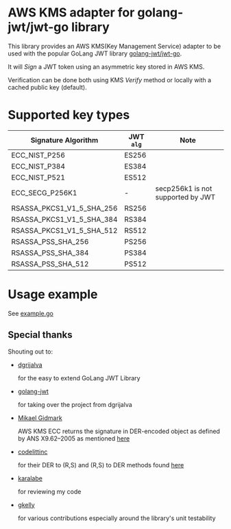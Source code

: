 # AWS KMS adapter for golang-jwt/jwt-go library
This library provides an AWS KMS(Key Management Service) adapter to be used with the popular GoLang JWT library
[golang-jwt/jwt-go](https://github.com/golang-jwt/jwt).

It will *Sign* a JWT token using an asymmetric key stored in AWS KMS.

Verification can be done both using KMS *Verify* method or locally with a cached public key (default).

# Supported key types
| Signature Algorithm       | JWT `alg` | Note                              |
|---------------------------|-----------|-----------------------------------|
| ECC_NIST_P256             | ES256     |                                   |
| ECC_NIST_P384             | ES384     |                                   |
| ECC_NIST_P521             | ES512     |                                   |
| ECC_SECG_P256K1           | -         | secp256k1 is not supported by JWT |
| RSASSA_PKCS1_V1_5_SHA_256 | RS256     |                                   |
| RSASSA_PKCS1_V1_5_SHA_384 | RS384     |                                   |
| RSASSA_PKCS1_V1_5_SHA_512 | RS512     |                                   |
| RSASSA_PSS_SHA_256        | PS256     |                                   |
| RSASSA_PSS_SHA_384        | PS384     |                                   |
| RSASSA_PSS_SHA_512        | PS512     |                                   |

# Usage example
See [example.go](./example/example.go)

## Special thanks
Shouting out to:

* [dgrijalva](https://github.com/dgrijalva)

  for the easy to extend GoLang JWT Library

* [golang-jwt](https://github.com/golang-jwt)

  for taking over the project from dgrijalva

* [Mikael Gidmark](https://stackoverflow.com/users/300598/mikael-gidmark)

  AWS KMS ECC returns the signature in DER-encoded object as defined by ANS X9.62–2005 as
  mentioned [here](https://stackoverflow.com/a/66205185/8195214)

* [codelittinc](https://github.com/codelittinc)

  for their DER to (R,S) and (R,S) to DER methods
  found [here](https://github.com/codelittinc/gobitauth/blob/master/sign.go#L70)

* [karalabe](https://github.com/karalabe)

  for reviewing my code
  
* [gkelly](https://github.com/gkelly)

  for various contributions especially around the library's unit testability

